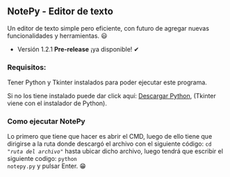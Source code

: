 ## NotePy - Editor de texto
Un editor de texto simple pero eficiente, con futuro de agregar nuevas funcionalidades y herramientas. 😃
- Versión 1.2.1 **Pre-release** ¡ya disponible! ✔

### Requisitos:
Tener Python y Tkinter instalados para poder ejecutar este programa.

Si no los tiene instalado puede dar click aquí: [Descargar Python](http://www.python.org "Descargar e instalar Python"), (Tkinter viene con el instalador de Python).

### Como ejecutar NotePy
Lo primero que tiene que hacer es abrir el CMD, luego de ello tiene que dirigirse a la ruta donde descargó el archivo con el siguiente código:
<code>cd *"ruta del archivo"*</code> hasta ubicar dicho archivo, luego tendrá que escribir el siguiente codigo: <code>python notepy.py</code> y pulsar Enter. 😁
